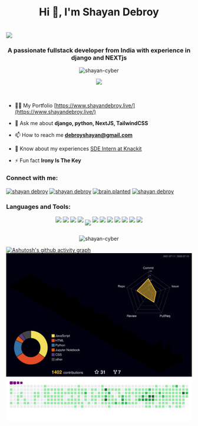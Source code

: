 <h1 align="center">Hi 👋, I'm Shayan Debroy</h1>
<br>

<img align="center"  src="https://i.imgur.com/WKLPv6K.gif"/>
<br>

<h3 align="center">A passionate fullstack developer from India with experience in django and NEXTjs</h3>

<p align="center"> <img src="https://komarev.com/ghpvc/?username=shayan-cyber&label=Profile%20views&color=0e75b6&style=flat" alt="shayan-cyber" /> </p>

<div align="center" width="100%" margin-top="10px">
<!--     <img height="150" src="https://github-readme-stats.vercel.app/api/top-langs/?username=shayan-cyber&layout=compact&theme=dracula"> -->
    <img height="150" src="https://github-readme-stats.vercel.app/api?username=shayan-cyber&show_icons=true&theme=dracula&count_private=t&hide=stars">
</div>



<p align="left"> <a href="https://twitter.com/" target="blank"><img src="https://img.shields.io/twitter/follow/?logo=twitter&style=for-the-badge" alt="" /></a> </p>



- 👨‍💻 My Portfolio [https://www.shayandebroy.live/](https://www.shayandebroy.live/)

- 💬 Ask me about **django, python, NextJS, TailwindCSS**

- 📫 How to reach me **debroyshayan@gmail.com**

- 📄 Know about my experiences [SDE Intern at Knackit](https://knackit.in/)

- ⚡ Fun fact **Irony Is The Key**



<h3 align="left">Connect with me:</h3>
<p align="left">
<a href="https://linkedin.com/in/shayan debroy" target="blank"><img align="center" src="https://img.icons8.com/fluent/48/000000/linkedin.png" alt="shayan debroy" height="30" width="40" /></a>
<a href="https://fb.com/shayan debroy" target="blank"><img align="center" src="https://img.icons8.com/fluent/48/000000/facebook-new.png" alt="shayan debroy" height="30" width="40" /></a>
<a href="https://instagram.com/brain.planted" target="blank"><img align="center" src="https://img.icons8.com/fluent/48/000000/instagram-new.png" alt="brain.planted" height="30" width="40" /></a>
<a href="https://www.codechef.com/users/shayan debroy" target="blank"><img align="center" src="https://cdn.jsdelivr.net/npm/simple-icons@3.1.0/icons/codechef.svg" alt="shayan debroy" height="30" width="40" /></a>
</p>

<h3 align="left">Languages and Tools:</h3>
<div align="center" margin-top = "10px" margin-bottom="10px">
    <img src="https://img.icons8.com/color/48/000000/django.png"/>
    <img src="https://img.icons8.com/nolan/54/api-settings.png"/>
    <img src="https://img.icons8.com/color/48/000000/bootstrap.png"/>
    <img src="https://img.icons8.com/color/48/000000/react-native.png"/>
    <img style="width:70px; margin-bottom:-8px;" src="https://i.imgur.com/6l6zWgd.png"/>
    <img src="https://img.icons8.com/color/48/000000/tensorflow.png"/>
    <img src="https://img.icons8.com/fluency/48/000000/chatbot.png"/>
    <img src="https://img.icons8.com/color/48/000000/python.png"/>
    <img src="https://img.icons8.com/color/48/000000/css3.png"/>
    <img src="https://img.icons8.com/color/48/000000/javascript.png"/>
    <img src="https://img.icons8.com/color/48/000000/c-plus-plus-logo.png"/>
    <img src="https://img.icons8.com/color/48/000000/html-5--v1.png"/>
</div>    
<br>
<!-- <p><img align="left" src="https://github-readme-stats.vercel.app/api/top-langs?username=shayan-cyber&show_icons=true&locale=en&layout=compact" alt="shayan-cyber" /></p>

<p>&nbsp;<img align="center" src="https://github-readme-stats.vercel.app/api?username=shayan-cyber&show_icons=true&locale=en" alt="shayan-cyber" /></p> -->

<p align="center"><img align="center" src="https://github-readme-streak-stats.herokuapp.com/?user=shayan-cyber&" alt="shayan-cyber" /></p>


[![Ashutosh's github activity graph](https://activity-graph.herokuapp.com/graph?username=shayan-cyber&custom_title=Checkout%20My%20Contribution%20Graph&hide_border=true)](https://github.com/ashutosh00710/github-readme-activity-graph)
![](./profile-3d-contrib/profile-night-rainbow.svg)
![snake gif](https://github.com/shayan-cyber/shayan-cyber/blob/output/github-contribution-grid-snake.gif)
